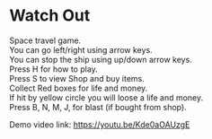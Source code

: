 # Watch Out
Space travel game. <br>
You can go left/right using arrow keys. <br>
You can stop the ship using up/down arrow keys. <br>
Press H for how to play. <br>
Press S to view Shop and buy items. <br>
Collect Red boxes for life and money.<br>
If hit by yellow circle you will loose a life and money.<br>
Press B,  N,  M,  J,  for blast (if bought from shop).<br>

Demo video link: https://youtu.be/Kde0aOAUzgE

